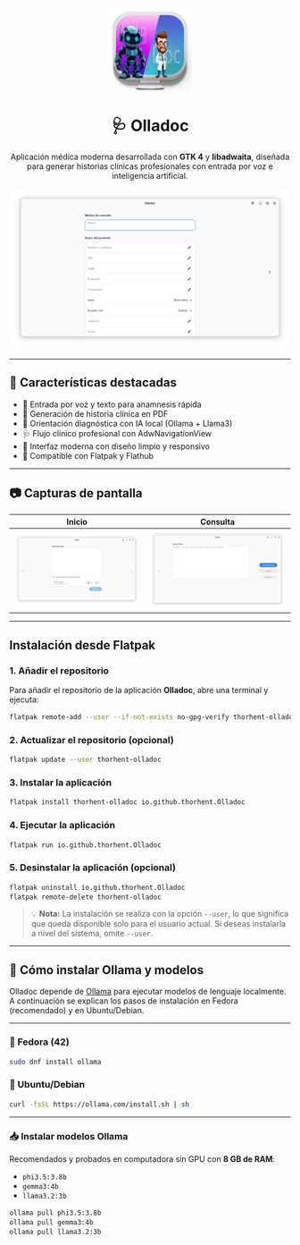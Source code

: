 <p align="center">
  <img src="data/logo.svg" width="150" alt="Olladoc Logo"/>
</p>

<h1 align="center">🩺 Olladoc</h1>

<p align="center">
  Aplicación médica moderna desarrollada con <b>GTK 4</b> y <b>libadwaita</b>, diseñada para generar historias clínicas profesionales con entrada por voz e inteligencia artificial.
</p>

<p align="center">
  <img src="data/olladoc-img1.png" width="600" alt="Captura de pantalla principal"/>
</p>

---

## 🚀 Características destacadas

- 🧠 Entrada por voz y texto para anamnesis rápida
- 📄 Generación de historia clínica en PDF
- 🤖 Orientación diagnóstica con IA local (Ollama + Llama3)
- 🩺 Flujo clínico profesional con AdwNavigationView
- 🎨 Interfaz moderna con diseño limpio y responsivo
- 🐧 Compatible con Flatpak y Flathub

---

## 📷 Capturas de pantalla

| Inicio | Consulta |
|--------|----------|
| ![Home](data/home.png) | ![Consulta](data/consulta.png) |

---

## Instalación desde Flatpak

### 1. Añadir el repositorio

Para añadir el repositorio de la aplicación **Olladoc**, abre una terminal y ejecuta:

```bash
flatpak remote-add --user --if-not-exists no-gpg-verify thorhent-olladoc https://thorhent.github.io/Olladoc/Olladoc.flatpakrepo
```

### 2. Actualizar el repositorio (opcional)

```bash
flatpak update --user thorhent-olladoc
```

### 3. Instalar la aplicación

```bash
flatpak install thorhent-olladoc io.github.thorhent.Olladoc
```

### 4. Ejecutar la aplicación

```bash
flatpak run io.github.thorhent.Olladoc
```

### 5. Desinstalar la aplicación (opcional)

```bash
flatpak uninstall io.github.thorhent.Olladoc
flatpak remote-delete thorhent-olladoc
```

> 💡 **Nota:** La instalación se realiza con la opción `--user`, lo que significa que queda disponible solo para el usuario actual. Si deseas instalarla a nivel del sistema, omite `--user`.

---

## 🐑 Cómo instalar Ollama y modelos

Olladoc depende de [Ollama](https://ollama.com/) para ejecutar modelos de lenguaje localmente.  
A continuación se explican los pasos de instalación en Fedora (recomendado) y en Ubuntu/Debian.

---

### 🔹 Fedora (42)

```bash
sudo dnf install ollama
```

### 🔹 Ubuntu/Debian 

```bash
curl -fsSL https://ollama.com/install.sh | sh
```

---

### 📥 Instalar modelos Ollama

Recomendados y probados en computadora sin GPU con **8 GB de RAM**:  
- `phi3.5:3.8b`  
- `gemma3:4b`  
- `llama3.2:3b`

```bash
ollama pull phi3.5:3.8b
ollama pull gemma3:4b
ollama pull llama3.2:3b
```


